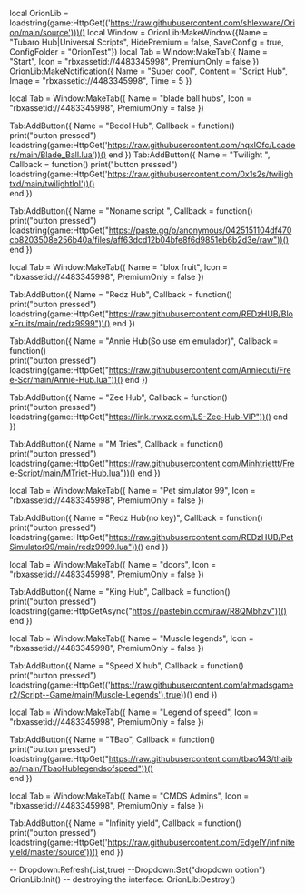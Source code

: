 local OrionLib = loadstring(game:HttpGet(('https://raw.githubusercontent.com/shlexware/Orion/main/source')))()
local Window = OrionLib:MakeWindow({Name = "Tubaro Hub|Universal Scripts", HidePremium = false, SaveConfig = true, ConfigFolder = "OrionTest"})
local Tab = Window:MakeTab({
	Name = "Start",
	Icon = "rbxassetid://4483345998",
	PremiumOnly = false
})
OrionLib:MakeNotification({
	Name = "Super cool",
	Content = "Script Hub",
	Image = "rbxassetid://4483345998",
	Time = 5
})

local Tab = Window:MakeTab({
	Name = "blade ball hubs",
	Icon = "rbxassetid://4483345998",
	PremiumOnly = false
})

Tab:AddButton({
	Name = "Bedol Hub",
	Callback = function()  
      		print("button pressed")      loadstring(game:HttpGet('https://raw.githubusercontent.com/nqxlOfc/Loaders/main/Blade_Ball.lua'))() 
    end
})
Tab:AddButton({
	Name = "Twilight ",
	Callback = function() 
      		print("button pressed")   loadstring(game:HttpGet('https://raw.githubusercontent.com/0x1s2s/twilightxd/main/twilightlol'))()   
   end
})
   
Tab:AddButton({
	Name = "Noname script ",
	Callback = function()  
      		print("button pressed")   loadstring(game:HttpGet("https://paste.gg/p/anonymous/0425151104df470cb8203508e256b40a/files/aff63dcd12b04bfe8f6d9851eb6b2d3e/raw"))()
    end
})

local Tab = Window:MakeTab({
	Name = "blox fruit",
	Icon = "rbxassetid://4483345998",
	PremiumOnly = false
})

Tab:AddButton({
	Name = "Redz Hub",
	Callback = function()  
      		print("button pressed")    loadstring(game:HttpGet("https://raw.githubusercontent.com/REDzHUB/BloxFruits/main/redz9999"))()
    end
})

Tab:AddButton({
	Name = "Annie Hub(So use em emulador)",
	Callback = function()  
      		print("button pressed")    loadstring(game:HttpGet("https://raw.githubusercontent.com/Anniecuti/Free-Scr/main/Annie-Hub.lua"))() 
    end
})


Tab:AddButton({
	Name = "Zee Hub",
	Callback = function()  
      		print("button pressed")     loadstring(game:HttpGet("https://link.trwxz.com/LS-Zee-Hub-VIP"))()
     end
})

Tab:AddButton({
	Name = "M Tries",
	Callback = function()  
      		print("button pressed")    loadstring(game:HttpGet("https://raw.githubusercontent.com/Minhtriettt/Free-Script/main/MTriet-Hub.lua"))()
     end
})

local Tab = Window:MakeTab({
	Name = "Pet simulator 99",
	Icon = "rbxassetid://4483345998",
	PremiumOnly = false
})

Tab:AddButton({
	Name = "Redz Hub(no key)",
	Callback = function()  
      		print("button pressed")    loadstring(game:HttpGet("https://raw.githubusercontent.com/REDzHUB/PetSimulator99/main/redz9999.lua"))()
    end
})

local Tab = Window:MakeTab({
	Name = "doors",
	Icon = "rbxassetid://4483345998",
	PremiumOnly = false
})

Tab:AddButton({
	Name = "King Hub",
	Callback = function()  
      		print("button pressed")     loadstring(game:HttpGetAsync("https://pastebin.com/raw/R8QMbhzv"))()
    end
})

local Tab = Window:MakeTab({
	Name = "Muscle legends",
	Icon = "rbxassetid://4483345998",
	PremiumOnly = false
})

Tab:AddButton({
	Name = "Speed X hub",
	Callback = function()  
      		print("button pressed")     loadstring(game:HttpGet(('https://raw.githubusercontent.com/ahmadsgamer2/Script--Game/main/Muscle-Legends'),true))()
    end
})

local Tab = Window:MakeTab({
	Name = "Legend of speed",
	Icon = "rbxassetid://4483345998",
	PremiumOnly = false
	})

Tab:AddButton({
	Name = "TBao",
	Callback = function()  
      		print("button pressed")                 loadstring(game:HttpGet("https://raw.githubusercontent.com/tbao143/thaibao/main/TbaoHublegendsofspeed"))()     
    end
})

local Tab = Window:MakeTab({
	Name = "CMDS Admins",
	Icon = "rbxassetid://4483345998",
	PremiumOnly = false
	})
	
Tab:AddButton({
	Name = "Infinity yield",
	Callback = function()  
      		print("button pressed")   loadstring(game:HttpGet('https://raw.githubusercontent.com/EdgeIY/infiniteyield/master/source'))()
    end
})


-- Dropdown:Refresh(List<table>,true)
--Dropdown:Set("dropdown option")
OrionLib:Init()
-- destroying the interface: OrionLib:Destroy() 
